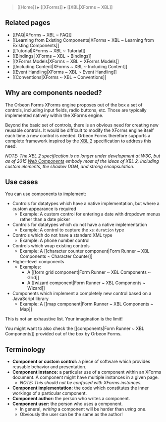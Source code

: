 > [[Home]] ▸ [[XForms]] ▸ [[XBL|XForms ~ XBL]]

## Related pages

- [[FAQ|XForms ~ XBL ~ FAQ]]
- [[Learning from Existing Components|XForms ~ XBL ~ Learning from Existing Components]]
- [[Tutorial|XForms ~ XBL ~ Tutorial]]
- [[Bindings| XForms ~ XBL ~ Bindings]]
- [[XForms Models|XForms ~ XBL ~ XForms Models]]
- [[Including Content|XForms ~ XBL ~ Including Content]]
- [[Event Handling|XForms ~ XBL ~ Event Handling]]
- [[Conventions|XForms ~ XBL ~ Conventions]]

## Why are components needed?

The Orbeon Forms XForms engine proposes out of the box a set of controls, including input fields, radio buttons, etc. Those are typically implemented natively within the XForms engine.

Beyond the basic set of controls, there is an obvious need for creating new reusable controls. It would be difficult to modify the XForms engine itself each time a new control is needed. Orbeon Forms therefore supports a complete framework inspired by the [XBL 2][1] specification to address this need.

*NOTE: The XBL 2 specification is no longer under development at W3C, but as of 2015 [Web Components](http://webcomponents.org/) embody most of the ideas of XBL 2, including custom elements, the shadow DOM, and strong encapsulation.*

## Use cases

You can use components to implement:

* Controls for datatypes which have a native implementation, but where a custom appearance is required
    * Example: A custom control for entering a date with dropdown menus rather than a date picker
* Controls for datatypes which do not have a native implementation
    * Example: A control to capture the `xs:duration` type
* Controls which do not have a standard XML type
    * Example: A phone number control
* Controls which wrap existing controls
    * Example: A [[character counter component|Form Runner ~ XBL Components ~ Character Counter]]
* Higher-level components
    * Examples:
        * A [[form grid component|Form Runner ~ XBL Components ~ Grid]]
        * A [[wizard component|Form Runner ~ XBL Components ~ Wizard]]
* Components which implement a completely new control based on a JavaScript library
    * Example: A [[map component|Form Runner ~ XBL Components ~ Map]]

This is not an exhaustive list. Your imagination is the limit!

You might want to also check the [[components|Form Runner ~ XBL Components]] provided out of the box by Orbeon Forms.

## Terminology

* **Component or custom control:** a piece of software which provides reusable behavior and presentation.
* **Component instance:** a particular use of a component within an XForms document. A component might have multiple instances in a given page.
    * _NOTE: This should not be confused with XForms instances._
* **Component implementation:** the code which constitutes the inner workings of a particular component.
* **Component author:** the person who writes a component.
* **Component user:** the person who uses a component.
    * In general, _writing_ a component will be harder than _using_ one.
    * Obviously the user can be the same as the author!

[1]: http://www.w3.org/TR/xbl/